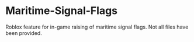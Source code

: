 # Maritime-Signal-Flags
Roblox feature for in-game raising of maritime signal flags. Not all files have been provided.
